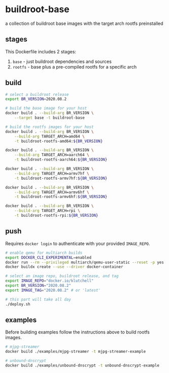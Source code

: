 # buildroot-base

a collection of buildroot base images with the target arch rootfs preinstalled

## stages

This Dockerfile includes 2 stages:

1. `base` - just buildroot dependencies and sources
2. `rootfs` - base plus a pre-compiled rootfs for a specific arch

## build

```bash
# select a buildroot release
export BR_VERSION=2020.08.2

# build the base image for your host
docker build . --build-arg BR_VERSION \
    --target base -t buildroot-base

# build the rootfs images for your host
docker build . --build-arg BR_VERSION \
    --build-arg TARGET_ARCH=amd64 \
    -t buildroot-rootfs-amd64:${BR_VERSION}

docker build . --build-arg BR_VERSION \
    --build-arg TARGET_ARCH=aarch64 \
    -t buildroot-rootfs-aarch64:${BR_VERSION}

docker build . --build-arg BR_VERSION \
    --build-arg TARGET_ARCH=armv7hf \
    -t buildroot-rootfs-armv7hf:${BR_VERSION}

docker build . --build-arg BR_VERSION \
    --build-arg TARGET_ARCH=armv6hf \
    -t buildroot-rootfs-armv6hf:${BR_VERSION}

docker build . --build-arg BR_VERSION \
    --build-arg TARGET_ARCH=rpi \
    -t buildroot-rootfs-rpi:${BR_VERSION}
```

## push

Requires `docker login` to authenticate with your provided `IMAGE_REPO`.

```bash
# enable qemu for multiarch builds
export DOCKER_CLI_EXPERIMENTAL=enabled
docker run --rm --privileged multiarch/qemu-user-static --reset -p yes
docker buildx create --use --driver docker-container

# select an image repo, buildroot release, and tag
export IMAGE_REPO="docker.io/klutchell"
export BR_VERSION="2020.08.2"
export IMAGE_TAG="2020.08.2" # or 'latest'

# this part will take all day
./deploy.sh
```

## examples

Before building examples follow the instructions above to build rootfs images.

```bash
# mjpg-streamer
docker build ./examples/mjpg-streamer -t mjpg-streamer-example

# unbound-dnscrypt
docker build ./examples/unbound-dnscrypt -t unbound-dnscrypt-example
```
